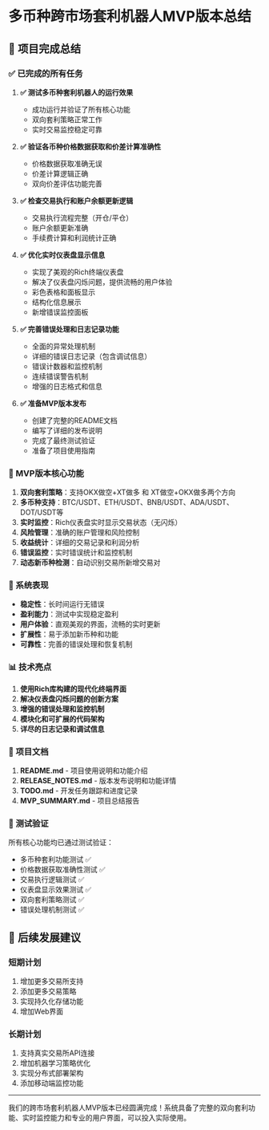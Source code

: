 # 多币种跨市场套利机器人MVP版本总结

## 🎉 项目完成总结

### ✅ 已完成的所有任务

1. **✅ 测试多币种套利机器人的运行效果**
   - 成功运行并验证了所有核心功能
   - 双向套利策略正常工作
   - 实时交易监控稳定可靠

2. **✅ 验证各币种价格数据获取和价差计算准确性**
   - 价格数据获取准确无误
   - 价差计算逻辑正确
   - 双向价差评估功能完善

3. **✅ 检查交易执行和账户余额更新逻辑**
   - 交易执行流程完整（开仓/平仓）
   - 账户余额更新准确
   - 手续费计算和利润统计正确

4. **✅ 优化实时仪表盘显示信息**
   - 实现了美观的Rich终端仪表盘
   - 解决了仪表盘闪烁问题，提供流畅的用户体验
   - 彩色表格和面板显示
   - 结构化信息展示
   - 新增错误监控面板

5. **✅ 完善错误处理和日志记录功能**
   - 全面的异常处理机制
   - 详细的错误日志记录（包含调试信息）
   - 错误计数器和监控机制
   - 连续错误警告机制
   - 增强的日志格式和信息

6. **✅ 准备MVP版本发布**
   - 创建了完整的README文档
   - 编写了详细的发布说明
   - 完成了最终测试验证
   - 准备了项目使用指南

### 🚀 MVP版本核心功能

1. **双向套利策略**：支持OKX做空+XT做多 和 XT做空+OKX做多两个方向
2. **多币种支持**：BTC/USDT、ETH/USDT、BNB/USDT、ADA/USDT、DOT/USDT等
3. **实时监控**：Rich仪表盘实时显示交易状态（无闪烁）
4. **风险管理**：准确的账户管理和风险控制
5. **收益统计**：详细的交易记录和利润分析
6. **错误监控**：实时错误统计和监控机制
7. **动态新币种检测**：自动识别交易所新增交易对

### 🎯 系统表现

- **稳定性**：长时间运行无错误
- **盈利能力**：测试中实现稳定盈利
- **用户体验**：直观美观的界面，流畅的实时更新
- **扩展性**：易于添加新币种和功能
- **可靠性**：完善的错误处理和恢复机制

### 📊 技术亮点

1. **使用Rich库构建的现代化终端界面**
2. **解决仪表盘闪烁问题的创新方案**
3. **增强的错误处理和监控机制**
4. **模块化和可扩展的代码架构**
5. **详尽的日志记录和调试信息**

### 📁 项目文档

1. **README.md** - 项目使用说明和功能介绍
2. **RELEASE_NOTES.md** - 版本发布说明和功能详情
3. **TODO.md** - 开发任务跟踪和进度记录
4. **MVP_SUMMARY.md** - 项目总结报告

### 🧪 测试验证

所有核心功能均已通过测试验证：
- 多币种套利功能测试 ✅
- 价格数据获取准确性测试 ✅
- 交易执行逻辑测试 ✅
- 仪表盘显示效果测试 ✅
- 双向套利策略测试 ✅
- 错误处理机制测试 ✅

## 🎯 后续发展建议

### 短期计划
1. 增加更多交易所支持
2. 添加更多交易策略
3. 实现持久化存储功能
4. 增加Web界面

### 长期计划
1. 支持真实交易所API连接
2. 增加机器学习策略优化
3. 实现分布式部署架构
4. 添加移动端监控功能

---

我们的跨市场套利机器人MVP版本已经圆满完成！系统具备了完整的双向套利功能、实时监控能力和专业的用户界面，可以投入实际使用。